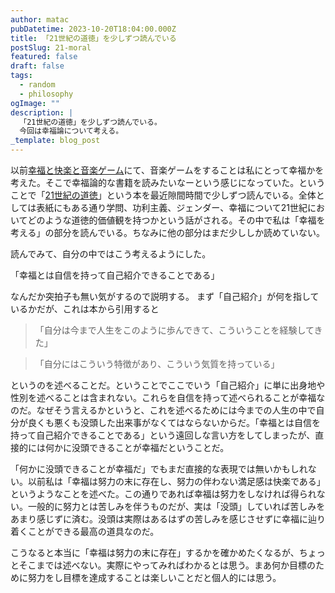 ```yaml
---
author: matac
pubDatetime: 2023-10-20T18:04:00.000Z
title: 「21世紀の道徳」を少しずつ読んでいる
postSlug: 21-moral
featured: false
draft: false
tags:
  - random
  - philosophy
ogImage: ""
description: |
  「21世紀の道徳」を少しずつ読んでいる。
  今回は幸福論について考える。
_template: blog_post
---
```


以前[幸福と快楽と音楽ゲーム](happiness-pleasure-rhythm)にて、音楽ゲームをすることは私にとって幸福かを考えた。そこで幸福論的な書籍を読みたいなーという感じになっていた。ということで「[21世紀の道徳](https://amzn.asia/d/2t3kFFW)」という本を最近隙間時間で少しずつ読んでいる。全体としては表紙にもある通り学問、功利主義、ジェンダー、幸福について21世紀においてどのような道徳的価値観を持つかという話がされる。その中で私は「幸福を考える」の部分を読んでいる。ちなみに他の部分はまだ少ししか読めていない。

読んでみて、自分の中ではこう考えるようにした。

「幸福とは自信を持って自己紹介できることである」

なんだか突拍子も無い気がするので説明する。
まず「自己紹介」が何を指しているかだが、これは本から引用すると

> 「自分は今まで人生をこのように歩んできて、こういうことを経験してきた」

> 「自分にはこういう特徴があり、こういう気質を持っている」

というのを述べることだ。ということでここでいう「自己紹介」に単に出身地や性別を述べることは含まれない。これらを自信を持って述べられることが幸福なのだ。なぜそう言えるかというと、これを述べるためには今までの人生の中で自分が良くも悪くも没頭した出来事がなくてはならないからだ。「幸福とは自信を持って自己紹介できることである」という遠回しな言い方をしてしまったが、直接的には何かに没頭できることが幸福だということだ。

「何かに没頭できることが幸福だ」でもまだ直接的な表現では無いかもしれない。以前私は「幸福は努力の末に存在し、努力の伴わない満足感は快楽である」というようなことを述べた。この通りであれば幸福は努力をしなければ得られない。一般的に努力とは苦しみを伴うものだが、実は「没頭」していれば苦しみをあまり感じずに済む。没頭は実際はあるはずの苦しみを感じさせずに幸福に辿り着くことができる最高の道具なのだ。

こうなると本当に「幸福は努力の末に存在」するかを確かめたくなるが、ちょっとそこまでは述べない。実際にやってみればわかるとは思う。まあ何か目標のために努力をし目標を達成することは楽しいことだと個人的には思う。
